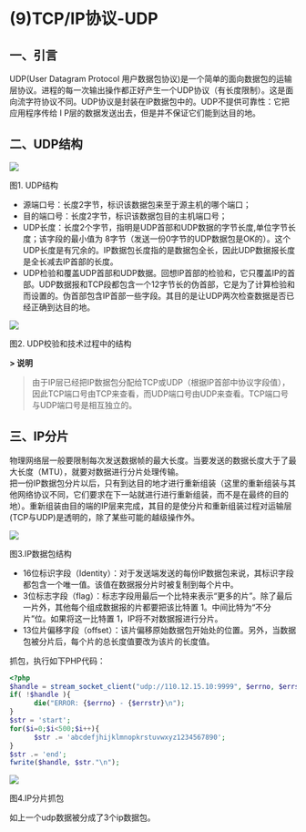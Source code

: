 # (9)TCP/IP协议-UDP


## 一、引言

UDP(User Datagram Protocol 用户数据包协议)是一个简单的面向数据包的运输层协议。进程的每一次输出操作都正好产生一个UDP协议（有长度限制）。这是面向流字符协议不同。UDP协议是封装在IP数据包中的。UDP不提供可靠性：它把应用程序传给 I P层的数据发送出去，但是并不保证它们能到达目的地。

## 二、UDP结构

![][1]



图1. UDP结构

* 源端口号：长度2字节，标识该数据包来至于源主机的哪个端口；
* 目的端口号：长度2字节，标识该数据包目的主机端口号；
* UDP长度：长度2个字节，指明是UDP首部和UDP数据的字节长度,单位字节长度；该字段的最小值为 8字节（发送一份0字节的UDP数据包是OK的）。这个UDP长度是有冗余的。IP数据包长度指的是数据包全长，因此UDP数据报长度是全长减去IP首部的长度。
* UDP检验和覆盖UDP首部和UDP数据。回想IP首部的检验和，它只覆盖IP的首部。UDP数据报和TCP段都包含一个12字节长的伪首部，它是为了计算检验和而设置的。伪首部包含IP首部一些字段。其目的是让UDP两次检查数据是否已经正确到达目的地。

![][2]



图2. UDP校验和技术过程中的结构


**> 说明**  
>  由于IP层已经把IP数据包分配给TCP或UDP（根据IP首部中协议字段值），因此TCP端口号由TCP来查看，而UDP端口号由UDP来查看。TCP端口号与UDP端口号是相互独立的。

## 三、IP分片

物理网络层一般要限制每次发送数据帧的最大长度。当要发送的数据长度大于了最大长度（MTU），就要对数据进行分片处理传输。  
把一份IP数据包分片以后，只有到达目的地才进行重新组装（这里的重新组装与其他网络协议不同，它们要求在下一站就进行进行重新组装，而不是在最终的目的地）。重新组装由目的端的IP层来完成，其目的是使分片和重新组装过程对运输层(TCP与UDP)是透明的，除了某些可能的越级操作外。

![][3]



图3.IP数据包结构

* 16位标识字段（Identity）：对于发送端发送的每份IP数据包来说，其标识字段都包含一个唯一值。该值在数据报分片时被复制到每个片中。
* 3位标志字段（flag）：标志字段用最后一个比特来表示“更多的片”。除了最后一片外，其他每个组成数据报的片都要把该比特置 1。中间比特为“不分片”位。如果将这一比特置 1，IP将不对数据报进行分片。
* 13位片偏移字段（offset）：该片偏移原始数据包开始处的位置。另外，当数据包被分片后，每个片的总长度值要改为该片的长度值。

抓包，执行如下PHP代码：

```php
<?php
$handle = stream_socket_client("udp://110.12.15.10:9999", $errno, $errstr);
if( !$handle ){    
      die("ERROR: {$errno} - {$errstr}\n");
}
$str = 'start';
for($i=0;$i<500;$i++){    
      $str .= 'abcdefjhijklmnopkrstuvwxyz1234567890';
}
$str .= 'end';
fwrite($handle, $str."\n");
```
![][4]



图4.IP分片抓包

  
如上一个udp数据被分成了3个ip数据包。

[1]: ./img/301894-dcfad9847090577a.png
[2]: ./img/301894-b4a32c00136be9da.png
[3]: ./img/301894-54f6bfb0951a452a.png
[4]: ./img/301894-6ecf9fee9d929489.png